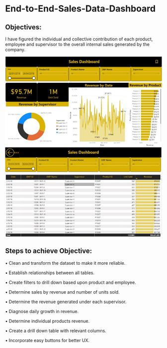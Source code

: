# End-to-End-Sales-Data-Dashboard
## Objectives: 

  I have figured the individual and collective contribution of each product, employee and supervisor to the overall internal sales generated by the company.

<p float="left">
  <img src="/images/Screenshot.jpg"/>
  <img src="/images/Screenshot2.jpg"/> 
</p>


## Steps to achieve Objective:

•	Clean and transform the dataset to make it more reliable.

•	Establish relationships between all tables.

•	Create filters to drill down based upon product and employee.

•	Determine sales by revenue and number of units sold.

•	Determine the revenue generated under each supervisor.

•	Diagnose daily growth in revenue.

•	Determine individual products revenue.

•	Create a drill down table with relevant columns.

•	Incorporate easy buttons for better UX.
